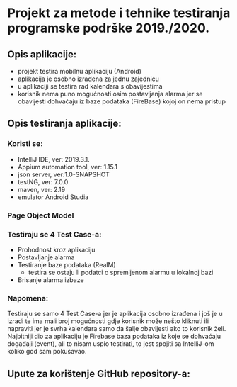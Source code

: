 
# Projekt za metode i tehnike testiranja programske podrške 2019./2020.

## Opis aplikacije:
* projekt testira mobilnu aplikaciju (Android)
* aplikacija je osobno izrađena za jednu zajednicu
* u aplikaciji se testira rad kalendara s obavijestima
* korisnik nema puno mogućnosti osim postavljanja alarma jer se obavijesti dohvaćaju iz baze podataka (FireBase) kojoj on nema pristup

## Opis testiranja aplikacije:
### Koristi se:
* IntelliJ IDE, ver: 2019.3.1.
* Appium automation tool, ver: 1.15.1
* json server, ver:1.0-SNAPSHOT
* testNG, ver: 7.0.0
* maven, ver: 2.19
* emulator Android Studia

### Page Object Model

### Testiraju se 4 Test Case-a:
* Prohodnost kroz aplikaciju
* Postavljanje alarma
* Testiranje baze podataka (RealM) 
  * testira se ostaju li podatci o spremljenom alarmu u lokalnoj bazi
* Brisanje alarma izbaze

###  Napomena:
Testiraju se samo 4 Test Case-a jer je aplikacija osobno izrađena i još je u
izradi te ima mali broj mogućnosti gdje korisnik može nešto kliknuti ili 
napraviti jer je svrha kalendara samo da šalje obavijesti ako to korisnik želi.
Najbitniji dio za aplikaciju je Firebase baza podataka iz koje se dohvaćaju
događaji (event), ali to nisam uspio testirati, to jest spojiti sa IntelliJ-om
koliko god sam pokušavao.


## Upute za korištenje GitHub repository-a:




